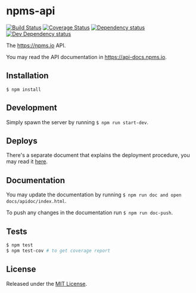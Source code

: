 # npms-api

[![Build Status][travis-image]][travis-url] [![Coverage Status][coveralls-image]][coveralls-url] [![Dependency status][david-dm-image]][david-dm-url] [![Dev Dependency status][david-dm-dev-image]][david-dm-dev-url]

The https://npms.io API.

You may read the API documentation in https://api-docs.npms.io.


## Installation

`$ npm install`


## Development

Simply spawn the server by running `$ npm run start-dev`.


## Deploys

There's a separate document that explains the deployment procedure, you may read it [here](./docs/deploys.md).


## Documentation

You may update the documentation by running `$ npm run doc and open docs/apidoc/index.html`.

To push any changes in the documentation run `$ npm run doc-push`.


## Tests

```bash
$ npm test
$ npm test-cov # to get coverage report
```


## License

Released under the [MIT License](http://www.opensource.org/licenses/mit-license.php).


[coveralls-image]: https://img.shields.io/coveralls/npms-io/npms-api.svg
[coveralls-url]: https://coveralls.io/r/npms-io/npms-api
[david-dm-dev-image]: https://img.shields.io/david/dev/npms-io/npms-api.svg
[david-dm-dev-url]: https://david-dm.org/npms-io/npms-api#info=devDependencies
[david-dm-image]: https://img.shields.io/david/npms-io/npms-api.svg
[david-dm-url]: https://david-dm.org/npms-io/npms-api
[travis-image]: http://img.shields.io/travis/npms-io/npms-api.svg
[travis-url]: https://travis-ci.org/npms-io/npms-api
